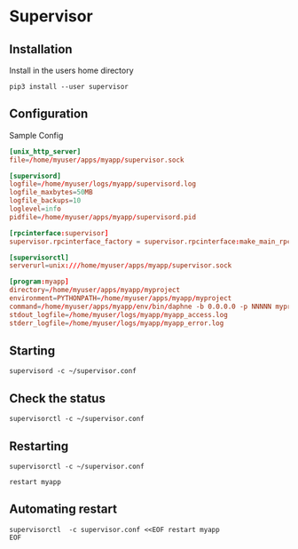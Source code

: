 # Supervisor

## Installation

Install in the users home directory

```
pip3 install --user supervisor
```

## Configuration

Sample Config

``` conf
[unix_http_server]
file=/home/myuser/apps/myapp/supervisor.sock

[supervisord]
logfile=/home/myuser/logs/myapp/supervisord.log
logfile_maxbytes=50MB
logfile_backups=10
loglevel=info
pidfile=/home/myuser/apps/myapp/supervisord.pid

[rpcinterface:supervisor]
supervisor.rpcinterface_factory = supervisor.rpcinterface:make_main_rpcinterface

[supervisorctl]
serverurl=unix:///home/myuser/apps/myapp/supervisor.sock

[program:myapp]
directory=/home/myuser/apps/myapp/myproject
environment=PYTHONPATH=/home/myuser/apps/myapp/myproject
command=/home/myuser/apps/myapp/env/bin/daphne -b 0.0.0.0 -p NNNNN myproject.asgi:application
stdout_logfile=/home/myuser/logs/myapp/myapp_access.log
stderr_logfile=/home/myuser/logs/myapp/myapp_error.log
```

## Starting

```
supervisord -c ~/supervisor.conf
```

## Check the status

```
supervisorctl -c ~/supervisor.conf
```

## Restarting

```
supervisorctl -c ~/supervisor.conf

restart myapp
```

## Automating restart

```
supervisorctl  -c supervisor.conf <<EOF restart myapp
EOF
```
